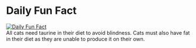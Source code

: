 # Daily Fun Fact
[![Daily Fun Fact](https://github.com/huy2x/daily-fun-facts/actions/workflows/daily-fun-facts.yml/badge.svg)](https://github.com/huy2x/daily-fun-facts/actions/workflows/daily-fun-facts.yml)<br/>
All cats need taurine in their diet to avoid blindness. Cats must also have fat in their diet as they are unable to produce it on their own.

